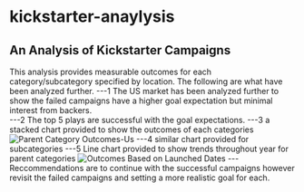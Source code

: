 # kickstarter-anaylysis
## An Analysis of Kickstarter Campaigns
This analysis provides measurable outcomes for each category/subcategory specified by location. The following are what have been analyzed further.
---1 The US market has been analyzed further to show the failed campaigns have a higher goal expectation but minimal interest from backers.  
---2 The top 5 plays are successful with the goal expectations.
---3 a stacked chart provided to show the outcomes of each categories ![Parent Category Outcomes-Us](Parent_Category_Outcomes_-_Us.png) 
---4 similar chart provided for subcategories
---5 Line chart provided to show trends throughout year for parent categories ![Outcomes Based on Launched Dates](Outcomes_Based_on_Launched_Dates.png) 
---Reccommendations are to continue with the successful campaigns however revisit the failed campaigns and setting a more realistic goal for each.  
